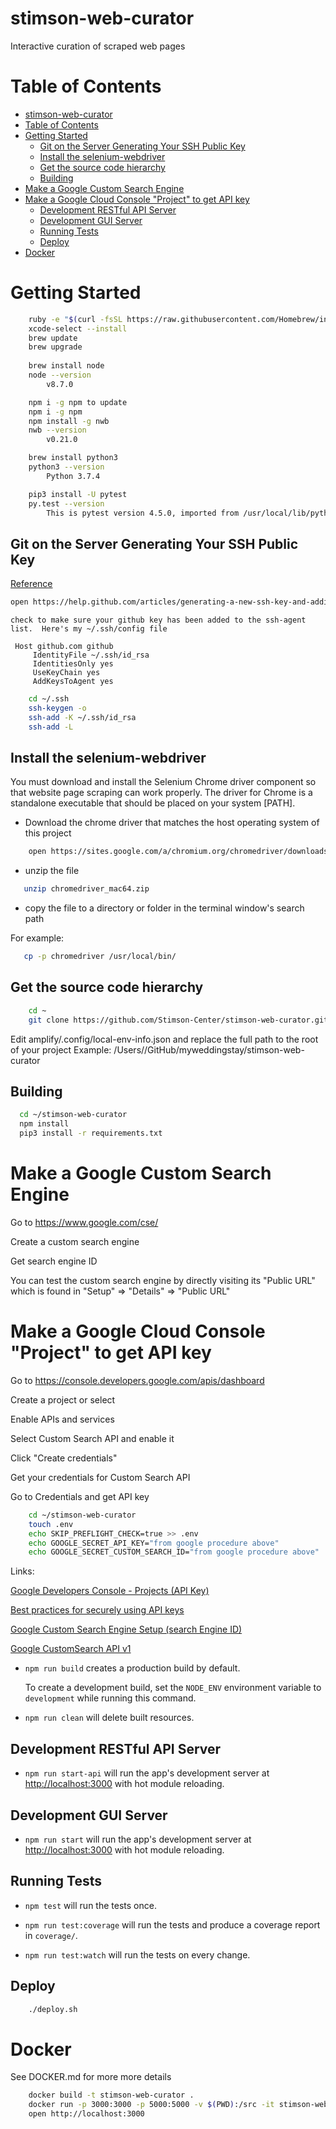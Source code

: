 stimson-web-curator
===================

Interactive curation of scraped web pages

Table of Contents
=================

   * [stimson-web-curator](#stimson-web-curator)
   * [Table of Contents](#table-of-contents)
   * [Getting Started](#getting-started)
      * [Git on the Server Generating Your SSH Public Key](#git-on-the-server-generating-your-ssh-public-key)
      * [Install the selenium-webdriver](#install-the-selenium-webdriver)
      * [Get the source code hierarchy](#get-the-source-code-hierarchy)
      * [Building](#building)
   * [Make a Google Custom Search Engine](#make-a-google-custom-search-engine)
   * [Make a Google Cloud Console "Project" to get API key](#make-a-google-cloud-console-project-to-get-api-key)
      * [Development RESTful API Server](#development-restful-api-server)
      * [Development GUI Server](#development-gui-server)
      * [Running Tests](#running-tests)
      * [Deploy](#deploy)
   * [Docker](#docker)
 
# Getting Started

```bash
    ruby -e "$(curl -fsSL https://raw.githubusercontent.com/Homebrew/install/master/install)"
    xcode-select --install
    brew update
    brew upgrade
        
    brew install node
    node --version
        v8.7.0

    npm i -g npm to update 
    npm i -g npm
    npm install -g nwb
    nwb --version
        v0.21.0

    brew install python3
    python3 --version
        Python 3.7.4

    pip3 install -U pytest
    py.test --version
        This is pytest version 4.5.0, imported from /usr/local/lib/python3.7/site-packages/pytest.py

 ```

## Git on the Server Generating Your SSH Public Key

[Reference](https://git-scm.com/book/en/v2/Git-on-the-Server-Generating-Your-SSH-)

```bash
open https://help.github.com/articles/generating-a-new-ssh-key-and-adding-it-to-the-ssh-agent/
```

```
check to make sure your github key has been added to the ssh-agent list.  Here's my ~/.ssh/config file

 Host github.com github
     IdentityFile ~/.ssh/id_rsa
     IdentitiesOnly yes
     UseKeyChain yes
     AddKeysToAgent yes
```

```bash
    cd ~/.ssh
    ssh-keygen -o
    ssh-add -K ~/.ssh/id_rsa
    ssh-add -L
```
## Install the selenium-webdriver

You must download and install the Selenium Chrome driver component so that website page scraping
can work properly. The driver for Chrome is a standalone executable that should be placed on your system
[PATH].

* Download the chrome driver that matches the host operating system of this project

```bash
    open https://sites.google.com/a/chromium.org/chromedriver/downloads
```
* unzip the file

```bash
   unzip chromedriver_mac64.zip
```
* copy the file to a directory or folder in the terminal window's search path

For example:
```bash
   cp -p chromedriver /usr/local/bin/
```

## Get the source code hierarchy

```bash
    cd ~
    git clone https://github.com/Stimson-Center/stimson-web-curator.git
```

Edit amplify/.config/local-env-info.json and replace the full path to the root of your project
Example: /Users/<your home directory>/GitHub/myweddingstay/stimson-web-curator

## Building

```bash
  cd ~/stimson-web-curator
  npm install
  pip3 install -r requirements.txt
```

# Make a Google Custom Search Engine

Go to https://www.google.com/cse/

Create a custom search engine

Get search engine ID

You can test the custom search engine by directly visiting its "Public URL" which is found in "Setup" => "Details" => "Public URL"

# Make a Google Cloud Console "Project" to get API key

Go to https://console.developers.google.com/apis/dashboard

Create a project or select

Enable APIs and services

Select Custom Search API and enable it

Click "Create credentials"

Get your credentials for Custom Search API

Go to Credentials and get API key

```bash
    cd ~/stimson-web-curator
    touch .env
    echo SKIP_PREFLIGHT_CHECK=true >> .env
    echo GOOGLE_SECRET_API_KEY="from google procedure above"
    echo GOOGLE_SECRET_CUSTOM_SEARCH_ID="from google procedure above"
```

Links:

[Google Developers Console - Projects (API Key)](https://console.developers.google.com/project)

[Best practices for securely using API keys](https://developers.google.com/console/help/new/#usingkeys)

[Google Custom Search Engine Setup (search Engine ID)](https://www.google.com/cse/all)

[Google CustomSearch API v1](http://developers.google.com/apis-explorer/#p/customsearch/v1)

- `npm run build` creates a production build by default.

   To create a development build, set the `NODE_ENV` environment variable to `development` while running this command.

- `npm run clean` will delete built resources.


## Development RESTful API Server

- `npm run start-api` will run the app's development server at [http://localhost:3000](http://localhost:3000) with hot module reloading.


## Development GUI Server

- `npm run start` will run the app's development server at [http://localhost:3000](http://localhost:3000) with hot module reloading.

## Running Tests

- `npm test` will run the tests once.

- `npm run test:coverage` will run the tests and produce a coverage report in `coverage/`.

- `npm run test:watch` will run the tests on every change.

## Deploy

```bash
    ./deploy.sh
```

# Docker

See DOCKER.md for more more details

```bash
	docker build -t stimson-web-curator .  
  	docker run -p 3000:3000 -p 5000:5000 -v $(PWD):/src -it stimson-web-curator
	open http://localhost:3000
```

